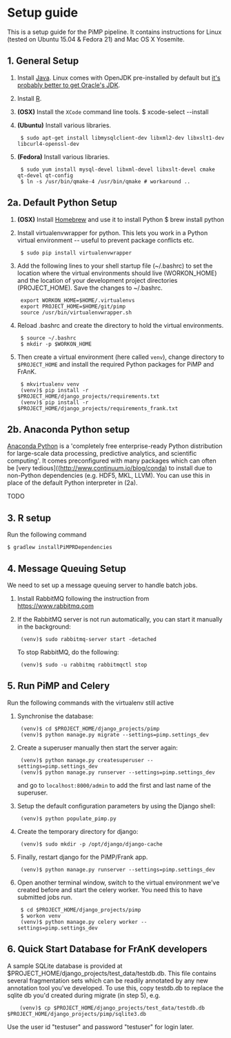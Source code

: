 # Setup guide

This is a setup guide for the PiMP pipeline. It contains instructions for Linux (tested on Ubuntu 15.04 & Fedora 21) and Mac OS X Yosemite. 

## 1. General Setup

1. Install [Java](https://java.com/en/). Linux comes with OpenJDK pre-installed by default but [it's probably better to get Oracle's JDK](http://askubuntu.com/questions/521145/how-to-install-oracle-java-on-ubuntu-14-04).

2. Install [R](https://www.r-project.org/).

3. **(OSX)** Install the `XCode` command line tools.
        $ xcode-select --install

4. **(Ubuntu)** Install various libraries.

        $ sudo apt-get install libmysqlclient-dev libxml2-dev libxslt1-dev libcurl4-openssl-dev

5. **(Fedora)** Install various libraries.

        $ sudo yum install mysql-devel libxml-devel libxslt-devel cmake qt-devel qt-config
        $ ln -s /usr/bin/qmake-4 /usr/bin/qmake # workaround ..

## 2a. Default Python Setup

1. **(OSX)** Install [Homebrew](http://brew.sh/) and use it to install Python
        $ brew install python

2. Install virtualenvwrapper for python. This lets you work in a Python virtual environment -- useful to prevent package conflicts etc. 

        $ sudo pip install virtualenvwrapper

3. Add the following lines to your shell startup file (~/.bashrc) to set the location where the virtual environments should live (WORKON_HOME) and the location of your development project directories (PROJECT_HOME). Save the changes to ~/.bashrc.

        export WORKON_HOME=$HOME/.virtualenvs
        export PROJECT_HOME=$HOME/git/pimp
        source /usr/bin/virtualenvwrapper.sh

4. Reload .bashrc and create the directory to hold the virtual environments.
    
        $ source ~/.bashrc
        $ mkdir -p $WORKON_HOME

5. Then create a virtual environment (here called `venv`), change directory to `$PROJECT_HOME` and install the required Python packages for PiMP and FrAnK.

        $ mkvirtualenv venv
        (venv)$ pip install -r $PROJECT_HOME/django_projects/requirements.txt
        (venv)$ pip install -r $PROJECT_HOME/django_projects/requirements_frank.txt

## 2b. Anaconda Python setup

[Anaconda Python](https://store.continuum.io/cshop/anaconda/) is a 'completely free enterprise-ready Python distribution for large-scale data processing, predictive analytics, and scientific computing'. It comes preconfigured with many packages which can often be [very tedious]((http://www.continuum.io/blog/conda) to install due to non-Python dependencies (e.g. HDF5, MKL, LLVM). You can use this in place of the default Python interpreter in (2a).

TODO

## 3. R setup

Run the following command

	$ gradlew installPiMPRDependencies

## 4. Message Queuing Setup

We need to set up a message queuing server to handle batch jobs. 

1. Install RabbitMQ following the instruction from https://www.rabbitmq.com

2. If the RabbitMQ server is not run automatically, you can start it manually in the background:

        (venv)$ sudo rabbitmq-server start -detached
        
   To stop RabbitMQ, do the following:
   
        (venv)$ sudo -u rabbitmq rabbitmqctl stop

## 5. Run PiMP and Celery

Run the following commands with the virtualenv still active

1. Synchronise the database:

        (venv)$ cd $PROJECT_HOME/django_projects/pimp
        (venv)$ python manage.py migrate --settings=pimp.settings_dev

2. Create a superuser manually then start the server again:

        (venv)$ python manage.py createsuperuser --settings=pimp.settings_dev
        (venv)$ python manage.py runserver --settings=pimp.settings_dev

	and go to `localhost:8000/admin` to add the first and last name of the superuser.

3. Setup the default configuration parameters by using the Django shell:

        (venv)$ python populate_pimp.py

4. Create the temporary directory for django:

        (venv)$ sudo mkdir -p /opt/django/django-cache
	
4. Finally, restart django for the PiMP/Frank app.

        (venv)$ python manage.py runserver --settings=pimp.settings_dev
        
5. Open another terminal window, switch to the virtual environment we've created before and start the celery worker. You need this to have submitted jobs run.

        $ cd $PROJECT_HOME/django_projects/pimp
        $ workon venv
        (venv)$ python manage.py celery worker --settings=pimp.settings_dev

## 6. Quick Start Database for FrAnK developers

A sample SQLite database is provided at $PROJECT_HOME/django_projects/test_data/testdb.db. This file contains several fragmentation sets which can be readily annotated by any new annotation tool you've developed. To use this, copy testdb.db to replace the sqlite db you'd created during migrate (in step 5), e.g. 

        (venv)$ cp $PROJECT_HOME/django_projects/test_data/testdb.db $PROJECT_HOME/django_projects/pimp/sqlite3.db
        
Use the user id "testuser" and password "testuser" for login later.
